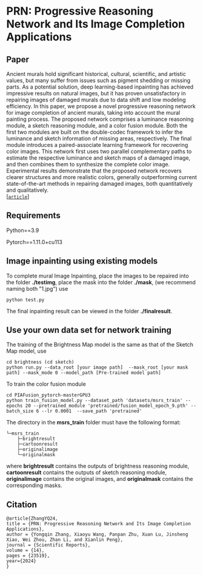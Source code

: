 # PRN: Progressive Reasoning Network and Its Image Completion Applications

## Paper
Ancient murals hold significant historical, cultural, scientific, and artistic values, but many suffer from issues such as pigment shedding or missing parts. As a potential solution, deep learning-based inpainting has achieved impressive results on natural images, but it has proven unsatisfactory in repairing images of damaged murals due to data shift and low modeling efficiency. In this paper, we propose a novel progressive reasoning network for image completion of ancient murals, taking into account the mural painting process. The proposed network comprises a luminance reasoning module, a sketch reasoning module, and a color fusion module. Both the first two modules are built on the double-codec framework to infer the luminance and sketch information of missing areas, respectively. The final module introduces a paired-associate learning framework for recovering color images. This network first uses two parallel complementary paths to estimate the respective luminance and sketch maps of a damaged image, and then combines them to synthesize the complete color image. Experimental results demonstrate that the proposed network recovers clearer structures and more realistic colors, generally outperforming current state-of-the-art methods in repairing damaged images, both quantitatively and qualitatively.  
[[`article`](https://doi.org/10.1038/s41598-024-72368-1)]

## Requirements
Python==3.9

Pytorch==1.11.0+cu113


## Image inpainting using existing models
To complete mural Image Inpainting, place the images to be repaired into the folder **./testimg**, place the mask into the folder **./mask**, (we recommend naming both "1.jpg") use
```
python test.py
```   
The final inpainting result can be viewed in the folder **./finalresult**.

## Use your own data set for network training
The training of the Brightness Map model is the same as that of the Sketch Map model, use
```
cd brightness (cd sketch)
python run.py --data_root [your image path]  --mask_root [your mask path] --mask_mode 0 --model_path [Pre-trained model path] 
```

To train the color fusion module
```
cd PIAFusion_pytorch-masterGPU3 
python train_fusion_model.py --dataset_path 'datasets/msrs_train' --epochs 20 --pretrained_module 'pretrained/fusion_model_epoch_9.pth' --batch_size 6 --lr 0.0001  --save_path 'pretrained' 
```
The directory in the **msrs_train** folder must have the following format:
```
└─msrs_train
    ├─brightresult
    ├─cartoonresult
    ├─originalimage
    └─originalmask
```
where **brightresult** contains the outputs of brightness reasoning module, **cartoonresult** contains the outputs of sketch reasoning module, **originalimage** contains the original images, and **originalmask** contains the corresponding masks.

## Citation         
```
@article{ZhangYQ24,
title = {PRN: Progressive Reasoning Network and Its Image Completion Applications},
author = {Yongqin Zhang, Xiaoyu Wang, Panpan Zhu, Xuan Lu, Jinsheng Xiao, Wei Zhou, Zhan Li, and Xianlin Peng},
journal = {Scientific Reports},    
volume = {14},
pages = {23519},
year={2024}
}
```
